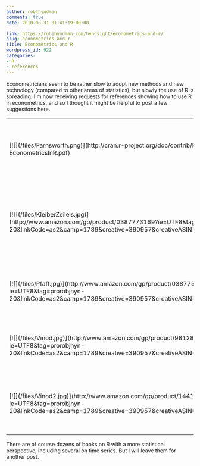 ```yaml
---
author: robjhyndman
comments: true
date: 2010-08-31 01:41:19+00:00

link: https://robjhyndman.com/hyndsight/econometrics-and-r/
slug: econometrics-and-r
title: Econometrics and R
wordpress_id: 922
categories:
- R
- references
---
```


Econometricians seem to be rather slow to adopt new methods and new technology (compared to other areas of statistics), but slowly the use of R is spreading. I'm now receiving requests for references showing how to use R in econometrics, and so I thought it might be helpful to post a few suggestions here.
<table >
<tbody >
<tr >

<td >[![](/files/Farnsworth.png)](http://cran.r-project.org/doc/contrib/Farnsworth-EconometricsInR.pdf)
</td>

<td >A useful on-line and free resource is "[Econometrics in R](http://cran.r-project.org/doc/contrib/Farnsworth-EconometricsInR.pdf)" by Grant Farnsworth. It covers some common econometric methods including heteroskedasticity in regression, probit and logit models, tobit regression, and quantile regression. In the time series area, it covers ARIMA, ARFIMA, ARCH and GARCH models, as well as a few of the standard tests for unit roots and autocorrelation. It's brief but it does provide code that will help people familiar with econometrics to get started using R.
</td>
</tr>
<tr >

<td >[![](/files/KleiberZeileis.jpg)](http://www.amazon.com/gp/product/0387773169?ie=UTF8&tag=prorobjhyn-20&linkCode=as2&camp=1789&creative=390957&creativeASIN=0387773169)
</td>

<td >If you are prepared to pay, an excellent book is Kleiber and Zeilis's [Applied Econometrics with R](http://www.amazon.com/gp/product/0387773169?ie=UTF8&tag=prorobjhyn-20&linkCode=as2&camp=1789&creative=390957&creativeASIN=0387773169)![](http://www.assoc-amazon.com/e/ir?t=prorobjhyn-20&l=as2&o=1&a=0387773169). It covers similar ground to Farnsworth but in more detail. This is the book I usually recommend to anyone with an econometrics background who is wanting to get started with R. It would also be very suitable for someone studying econometrics at about upper undergraduate level. Achim Zeileis is a well-known expert in R programming, so you can be sure the code in this book is efficient and well-written.
</td>
</tr>
<tr >

<td >[![](/files/Pfaff.jpg)](http://www.amazon.com/gp/product/0387759662?ie=UTF8&tag=prorobjhyn-20&linkCode=as2&camp=1789&creative=390957&creativeASIN=0387759662)
</td>

<td >Another useful book is Pfaff's [Analysis of Integrated and Cointegrated Time Series with R](http://www.amazon.com/gp/product/0387759662?ie=UTF8&tag=prorobjhyn-20&linkCode=as2&camp=1789&creative=390957&creativeASIN=0387759662)![](http://www.assoc-amazon.com/e/ir?t=prorobjhyn-20&l=as2&o=1&a=0387759662) which covers unit root tests, cointegration, VECM models, etc.
</td>
</tr>
<tr >

<td >[![](/files/Vinod.jpg)](http://www.amazon.com/gp/product/9812818855?ie=UTF8&tag=prorobjhyn-20&linkCode=as2&camp=1789&creative=390957&creativeASIN=9812818855)
</td>

<td >Vinod's [Hands-On Intermediate Econometrics Using R](http://www.amazon.com/gp/product/9812818855?ie=UTF8&tag=prorobjhyn-20&linkCode=as2&camp=1789&creative=390957&creativeASIN=9812818855)![](http://www.assoc-amazon.com/e/ir?t=prorobjhyn-20&l=as2&o=1&a=9812818855) contains a lot of examples and code-snippets which can be very helpful. Unfortunately, the examples do not always show the best practice in R coding.
</td>
</tr>
<tr >

<td >[![](/files/Vinod2.jpg)](http://www.amazon.com/gp/product/1441917632?ie=UTF8&tag=prorobjhyn-20&linkCode=as2&camp=1789&creative=390957&creativeASIN=1441917632)
</td>

<td >More detailed case studies using R are provided in [Advances in Social Science Research Using R](http://www.amazon.com/gp/product/1441917632?ie=UTF8&tag=prorobjhyn-20&linkCode=as2&camp=1789&creative=390957&creativeASIN=1441917632)![](http://www.assoc-amazon.com/e/ir?t=prorobjhyn-20&l=as2&o=1&a=1441917632), edited by H.D. Vinod. Many of the case studies are from econometrics including an excellent chapter by Bruce McCullough on econometric computing.
</td>
</tr>
</tbody>
</table>
There are of course dozens of books on R with a more statistical perspective, including several on time series. But I will leave them for another post.
